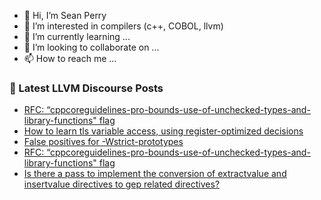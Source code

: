 - 👋 Hi, I’m Sean Perry
- 👀 I’m interested in compilers (c++, COBOL, llvm)
- 🌱 I’m currently learning ...
- 💞️ I’m looking to collaborate on ...
- 📫 How to reach me ...

<!---
s66perry/s66perry is a ✨ special ✨ repository because its `README.md` (this file) appears on your GitHub profile.
You can click the Preview link to take a look at your changes.
--->
### 📕 Latest LLVM Discourse Posts

<!-- DISCOURSE-LLVM:START -->
- [RFC: “cppcoreguidelines-pro-bounds-use-of-unchecked-types-and-library-functions&quot; flag](https://discourse.llvm.org/t/rfc-cppcoreguidelines-pro-bounds-use-of-unchecked-types-and-library-functions-flag/78829#post_2)
- [How to learn tls variable access, using register-optimized decisions](https://discourse.llvm.org/t/how-to-learn-tls-variable-access-using-register-optimized-decisions/78830#post_1)
- [False positives for -Wstrict-prototypes](https://discourse.llvm.org/t/false-positives-for-wstrict-prototypes/78768#post_8)
- [RFC: “cppcoreguidelines-pro-bounds-use-of-unchecked-types-and-library-functions&quot; flag](https://discourse.llvm.org/t/rfc-cppcoreguidelines-pro-bounds-use-of-unchecked-types-and-library-functions-flag/78829#post_1)
- [Is there a pass to implement the conversion of extractvalue and insertvalue directives to gep related directives?](https://discourse.llvm.org/t/is-there-a-pass-to-implement-the-conversion-of-extractvalue-and-insertvalue-directives-to-gep-related-directives/78827#post_1)
<!-- DISCOURSE-LLVM:END -->

